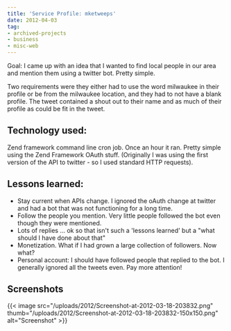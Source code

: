 ```yaml
---
title: 'Service Profile: mketweeps'
date: 2012-04-03
tag:
- archived-projects
- business
- misc-web
---
```

Goal: I came up with an idea that I wanted to find local people in our area and mention them using a twitter bot.  Pretty simple.  

<!--more-->

Two requirements were they either had to use the word milwaukee in their profile or be from the milwaukee location, and they had to not have a blank profile.  The tweet contained a shout out to their name and as much of their profile as could be fit in the tweet.

## Technology used:

Zend framework command line cron job.  Once an hour it ran.  Pretty simple using the Zend Framework OAuth stuff.  (Originally I was using the first version of the API to twitter - so I used standard HTTP requests).  

## Lessons learned:

- Stay current when APIs change. I ignored the oAuth change at twitter and had a bot that was not functioning for a long time.
- Follow the people you mention.  Very little people followed the bot even though they were mentioned.
- Lots of replies ... ok so that isn't such a 'lessons learned' but a "what should I have done about that"
- Monetization.  What if I had grown a large collection of followers. Now what?
- Personal account: I should have followed people that replied to the bot.  I generally ignored all the tweets even.  Pay more attention!

## Screenshots

{{< image src="/uploads/2012/Screenshot-at-2012-03-18-203832.png" thumb="/uploads/2012/Screenshot-at-2012-03-18-203832-150x150.png" alt="Screenshot" >}}

